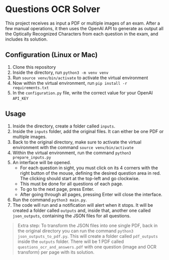 # Questions OCR Solver

This project receives as input a PDF or multiple images of an exam.
After a few manual operations, it then uses the OpenAI API to generate as output all the Optically Recognized Characters from each question in the exam, and includes its solution.

## Configuration (Linux or Mac)

1. Clone this repository
2. Inside the directory, run `python3 -m venv venv`
3. Run `source venv/bin/activate` to activate the virtual environment
4. Now within the virtual environment, run `pip install -r requirements.txt`
5. In the `configuration.py` file, write the correct value for your OpenAI `API_KEY`

## Usage

1. Inside the directory, create a folder called `inputs`.
2. Inside the `inputs` folder, add the original files. It can either be one PDF or multiple images.
3. Back to the original directory, make sure to activate the virtual environment with the command `source venv/bin/activate`
4. Within the virtual environment, run the command `python3 prepare_inputs.py`
5. An interface will be opened.
    - For each question in sight, you must click on its 4 corners with the right button of the mouse, defining the desired question area in red. The clicking should start at the top-left and go clockwise.
    - This must be done for all questions of each page.
    - To go to the next page, press Enter.
    - After going through all pages, pressing Enter will close the interface.
4. Run the command `python3 main.py`.
5. The code will run and a notification will alert when it stops. It will be created a folder called `outputs` and, inside that, another one called `json_outputs`, containing the JSON files for all questions.

> Extra step: To transform the JSON files into one single PDF, back in the original directory you can run the command `python3 json_outputs_to_pdf.py`. This will create a folder called `pdf_outputs` inside the `outputs` folder. There will be 1 PDF called `questions_ocr_and_answers.pdf` with one question (image and OCR transform) per page with its solution.
